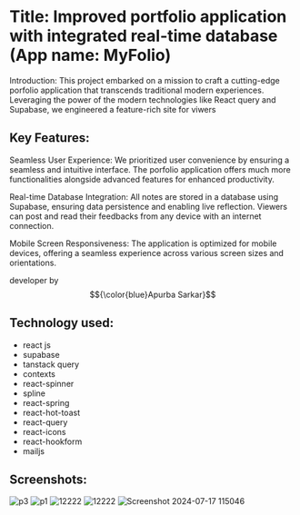 # Title: Improved portfolio application with integrated real-time database (App name: MyFolio)

Introduction:
This project embarked on a mission to craft a cutting-edge porfolio application that transcends traditional modern experiences. Leveraging the power of the modern technologies like React query and Supabase, we engineered a feature-rich site for viwers 

## Key Features:

Seamless User Experience: We prioritized user convenience by ensuring a seamless and intuitive interface. The porfolio application offers much more functionalities alongside advanced features for enhanced productivity.

Real-time Database Integration: All notes are stored in a database using Supabase, ensuring data persistence and enabling live reflection. Viewers can post and read their feedbacks from any device with an internet connection.

Mobile Screen Responsiveness: The application is optimized for mobile devices, offering a seamless experience across various screen sizes and orientations.

developer by  $${\color{blue}Apurba Sarkar}$$ 

## Technology used:
- react js
- supabase
- tanstack query
- contexts
- react-spinner
- spline
- react-spring
- react-hot-toast
- react-query
- react-icons
- react-hookform
- mailjs

## Screenshots:
![p3](https://github.com/user-attachments/assets/2458c7b8-76cf-4b16-b3bd-e2bcb982e06e)
![p1](https://github.com/user-attachments/assets/f81fe3fa-dcd7-4a50-9483-6d1ad2c8c37d)
![12222](https://github.com/user-attachments/assets/2f9c61c5-3a1e-49e4-943b-58b5f2a98a20)
![12222](https://github.com/user-attachments/assets/d10dc153-59d2-4d71-a285-f5e0db9bc0ca)
![Screenshot 2024-07-17 115046](https://github.com/user-attachments/assets/94a29145-7089-4619-aa3f-db2c84bd734d)


